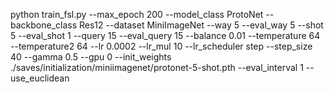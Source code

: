 python train_fsl.py --max_epoch 200 --model_class ProtoNet --backbone_class Res12 --dataset MiniImageNet --way 5 --eval_way 5 --shot 5 --eval_shot 1 --query 15 --eval_query 15 --balance 0.01 --temperature 64 --temperature2 64 --lr 0.0002 --lr_mul 10 --lr_scheduler step --step_size 40 --gamma 0.5 --gpu 0 --init_weights ./saves/initialization/miniimagenet/protonet-5-shot.pth --eval_interval 1 --use_euclidean

